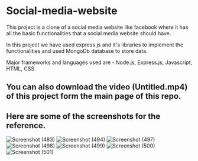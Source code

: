 <h1> Social-media-website </h1>

This project is a clone of a social media website like facebook where it has all the basic functionalities that a social media website should have.

In this project we have used express.js and it's libraries to implement the functionalities and used MongoDb database to store data.

Major frameworks and languages used are - Node.js, Express.js, Javascript, HTML, CSS.

<h2>You can also download the video (Untitled.mp4) of this project form the main page of this repo.</h2>

<h2>Here are some of the screenshots for the reference.</h2>

![Screenshot (483)](https://user-images.githubusercontent.com/100997223/176148482-7bb68592-8bb6-4c65-a2eb-e0d3ea7c0d0a.png)
![Screenshot (494)](https://user-images.githubusercontent.com/100997223/176151284-1c8a1f6d-e042-4ece-8cb9-8880d7cb4dda.png)
![Screenshot (497)](https://user-images.githubusercontent.com/100997223/176151357-347b6848-ad49-4177-af9c-b58d21017a99.png)
![Screenshot (498)](https://user-images.githubusercontent.com/100997223/176151405-8acf9ba0-2422-4edf-aec6-585113523d6e.png)
![Screenshot (499)](https://user-images.githubusercontent.com/100997223/176151464-5995dc1a-2e8f-4532-abb1-01559d7351a2.png)
![Screenshot (500)](https://user-images.githubusercontent.com/100997223/176151600-146cf0ac-b741-4a3c-8dff-374357560bd9.png)
![Screenshot (501)](https://user-images.githubusercontent.com/100997223/176151616-5f812b72-86a7-45ab-941a-ded920c23dd6.png)
